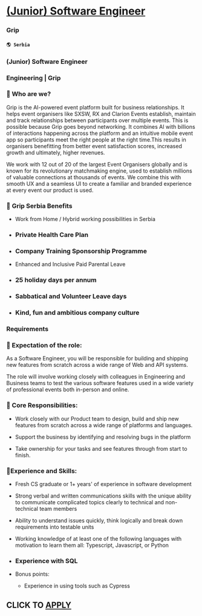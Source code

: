 # [(Junior) Software Engineer](https://www.remotewlb.com/apply/junior-software-engineer-61876)  
### Grip  
#### `🌎 Serbia`  

### (Junior) Software Engineer

### Engineering | Grip

### 🚀 Who are we?

Grip is the AI-powered event platform built for business relationships. It helps event organisers like SXSW, RX and Clarion Events establish, maintain and track relationships between participants over multiple events. This is possible because Grip goes beyond networking. It combines AI with billions of interactions happening across the platform and an intuitive mobile event app so participants meet the right people at the right time.This results in organisers benefitting from better event satisfaction scores, increased growth and ultimately, higher revenues.

We work with 12 out of 20 of the largest Event Organisers globally and is known for its revolutionary matchmaking engine, used to establish millions of valuable connections at thousands of events. We combine this with smooth UX and a seamless UI to create a familiar and branded experience at every event our product is used.

### 🚀 **Grip Serbia Benefits**

  * Work from Home / Hybrid working possibilities in Serbia

  * ### Private Health Care Plan

  * ### Company Training Sponsorship Programme

  * Enhanced and Inclusive Paid Parental Leave

  * ### 25 holiday days per annum

  * ### Sabbatical and Volunteer Leave days

  * ### Kind, fun and ambitious company culture

### Requirements

### 🚀 Expectation of the role:

As a Software Engineer, you will be responsible for building and shipping new features from scratch across a wide range of Web and API systems.

The role will involve working closely with colleagues in Engineering and Business teams to test the various software features used in a wide variety of professional events both in-person and online.

### 🚀 Core Responsibilities:

  * Work closely with our Product team to design, build and ship new features from scratch across a wide range of platforms and languages.

  * Support the business by identifying and resolving bugs in the platform

  * Take ownership for your tasks and see features through from start to finish.

### 🚀Experience and Skills:

  * Fresh CS graduate or 1+ years' of experience in software development  

  * Strong verbal and written communications skills with the unique ability to communicate complicated topics clearly to technical and non-technical team members

  * Ability to understand issues quickly, think logically and break down requirements into testable units

  * Working knowledge of at least one of the following languages with motivation to learn them all: Typescript, Javascript, or Python

  * ### Experience with SQL

  * Bonus points:  

    * Experience in using tools such as Cypress

  
## CLICK TO [APPLY](https://www.remotewlb.com/apply/junior-software-engineer-61876)

